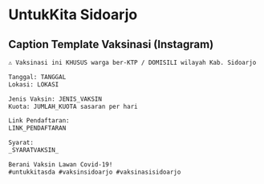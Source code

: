 # UntukKita Sidoarjo

## Caption Template Vaksinasi (Instagram)

```txt
⚠️ Vaksinasi ini KHUSUS warga ber-KTP / DOMISILI wilayah Kab. Sidoarjo

Tanggal: TANGGAL
Lokasi: LOKASI

Jenis Vaksin: JENIS_VAKSIN
Kuota: JUMLAH_KUOTA sasaran per hari

Link Pendaftaran:
LINK_PENDAFTARAN

Syarat:
_SYARATVAKSIN_

Berani Vaksin Lawan Covid-19!
#untukkitasda #vaksinsidoarjo #vaksinasisidoarjo
```
